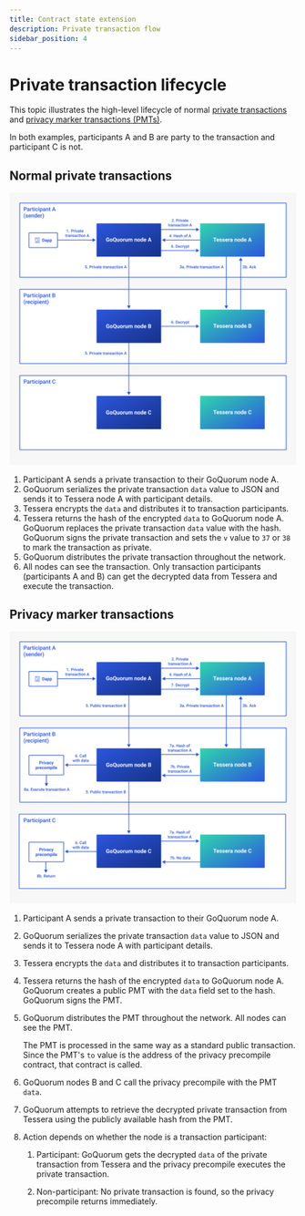```yaml
---
title: Contract state extension
description: Private transaction flow
sidebar_position: 4
---
```


# Private transaction lifecycle

This topic illustrates the high-level lifecycle of normal [private transactions](private-and-public.md#private-transactions) and [privacy marker transactions (PMTs)](privacy-marker-transactions.md).

In both examples, participants A and B are party to the transaction and participant C is not.

## Normal private transactions

![Private transaction flow](../../images/PrivateTxnFlow.png)

1. Participant A sends a private transaction to their GoQuorum node A.
1. GoQuorum serializes the private transaction `data` value to JSON and sends it to Tessera node A with participant details.
1. Tessera encrypts the `data` and distributes it to transaction participants.
1. Tessera returns the hash of the encrypted `data` to GoQuorum node A. GoQuorum replaces the private transaction `data` value with the hash. GoQuorum signs the private transaction and sets the `v` value to `37` or `38` to mark the transaction as private.
1. GoQuorum distributes the private transaction throughout the network.
1. All nodes can see the transaction. Only transaction participants (participants A and B) can get the decrypted data from Tessera and execute the transaction.

## Privacy marker transactions

![Privacy marker transaction flow](../../images/PMTFlow.png)

1. Participant A sends a private transaction to their GoQuorum node A.
1. GoQuorum serializes the private transaction `data` value to JSON and sends it to Tessera node A with participant details.
1. Tessera encrypts the `data` and distributes it to transaction participants.
1. Tessera returns the hash of the encrypted `data` to GoQuorum node A. GoQuorum creates a public PMT with the `data` field set to the hash. GoQuorum signs the PMT.
1. GoQuorum distributes the PMT throughout the network. All nodes can see the PMT.

   The PMT is processed in the same way as a standard public transaction. Since the PMT's `to` value is the address of the privacy precompile contract, that contract is called.

1. GoQuorum nodes B and C call the privacy precompile with the PMT `data`.
1. GoQuorum attempts to retrieve the decrypted private transaction from Tessera using the publicly available hash from the PMT.
1. Action depends on whether the node is a transaction participant:

   1. Participant: GoQuorum gets the decrypted `data` of the private transaction from Tessera and the privacy precompile executes the private transaction.

   1. Non-participant: No private transaction is found, so the privacy precompile returns immediately.
